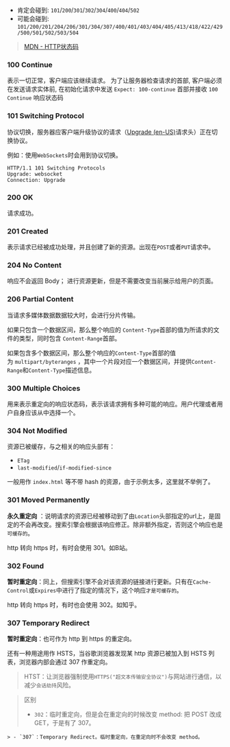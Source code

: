 -   肯定会碰到: `101`/`200`/`301`/`302`/`304`/`400`/`404`/`502`
-   可能会碰到: `101/200/201/204/206/301/304/307/400/401/403/404/405/413/418/422/429/500/501/502/503/504`

>[MDN - HTTP状态码](https://developer.mozilla.org/zh-CN/docs/Web/HTTP/Status)

### 100 Continue

表示一切正常，客户端应该继续请求。
为了让服务器检查请求的首部, 客户端必须在发送请求实体前, 在初始化请求中发送 `Expect: 100-continue` 首部并接收 `100 Continue` 响应状态码

### 101 Switching Protocol

协议切换，服务器应客户端升级协议的请求（[Upgrade (en-US)](https://developer.mozilla.org/en-US/docs/Web/HTTP/Headers/Upgrade "Currently only available in English (US)")请求头）正在切换协议。

例如：使用`WebSockets`时会用到协议切换。
```
HTTP/1.1 101 Switching Protocols
Upgrade: websocket
Connection: Upgrade
```

### 200 OK

请求成功。

### 201 Created

表示请求已经被成功处理，并且创建了新的资源。出现在`POST`或者`PUT`请求中。

### 204 No Content
响应不会返回 Body； 进行资源更新，但是不需要改变当前展示给用户的页面。

### 206 Partial Content

当请求多媒体数据数据较大时，会进行分片传输。

如果只包含一个数据区间，那么整个响应的 `Content-Type`首部的值为所请求的文件的类型，同时包含 `Content-Range`首部。

如果包含多个数据区间，那么整个响应的`Content-Type`首部的值为 `multipart/byteranges` ，其中一个片段对应一个数据区间，并提供`Content-Range`和`Content-Type`描述信息。

### 300 Multiple Choices 

用来表示重定向的响应状态码，表示该请求拥有多种可能的响应。用户代理或者用户自身应该从中选择一个。

### 304 Not Modified

资源已被缓存，与之相关的响应头部有：

-   `ETag`
-   `last-modified`/`if-modified-since`

一般用作 `index.html` 等不带 hash 的资源，由于示例太多，这里就不举例了。

### 301 Moved Permanently

 **永久重定向** ：说明请求的资源已经被移动到了由`Location`头部指定的url上，是固定的不会再改变。搜索引擎会根据该响应修正。除非额外指定，否则这个响应也是`可缓存的`。
 
 http 转向 https 时，有时会使用 301。如B站。

### 302 Found

**暂时重定向**：同上，但搜索引擎不会对该资源的链接进行更新。只有在`Cache-Control`或`Expires`中进行了指定的情况下，这个响应`才是可缓存的`。

http 转向 https 时，有时也会使用 302。如知乎。

### 307 Temporary Redirect

**暂时重定向**：也可作为 http 到 https 的重定向。

还有一种用途用作 HSTS，当谷歌浏览器发现某 http 资源已被加入到 HSTS 列表，浏览器内部会通过 307 作重定向。
>HTST：让浏览器强制使用`HTTPS("超文本传输安全协议")`与网站进行通信，以减少`会话劫持`风险。

> 区别
> -   `302`：临时重定向，但是会在重定向的时候改变 method: 把 POST 改成 GET，于是有了 307。
> 
	> - `307`：Temporary Redirect。临时重定向，在重定向时不会改变 method。